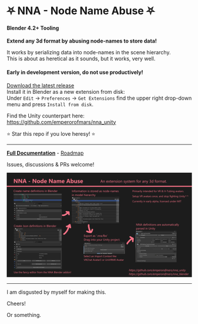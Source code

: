 
# ⛧ NNA - Node Name Abuse ⛧
#### Blender 4.2+ Tooling
**Extend any 3d format by abusing node-names to store data!**

It works by serializing data into node-names in the scene hierarchy.\
This is about as heretical as it sounds, but it works, very well.

#### Early in development version, do not use productively!
[Download the latest release](https://github.com/emperorofmars/nna_blender/releases/latest)\
Install it in Blender as a new extension from disk:\
Under `Edit` → `Preferences` → `Get Extensions` find the upper right drop-down menu and press `Install from disk`.

Find the Unity counterpart here: <https://github.com/emperorofmars/nna_unity>

⭐ Star this repo if you love heresy! ⭐

---

**[Full Documentation](https://github.com/emperorofmars/nna)** - [Roadmap](https://github.com/emperorofmars/nna/blob/master/roadmap.md)

Issues, discussions & PRs welcome!

![](./Docs/img/nna_cover_image.png)

---

I am disgusted by myself for making this.

Cheers!

Or something.

<!--
	Command to build the extension with a default Windows Blender installation:
	Change the Blender version in the path accordingly.
	C:\'Program Files'\'Blender Foundation'\'Blender 4.2'\blender.exe --command extension build
-->
